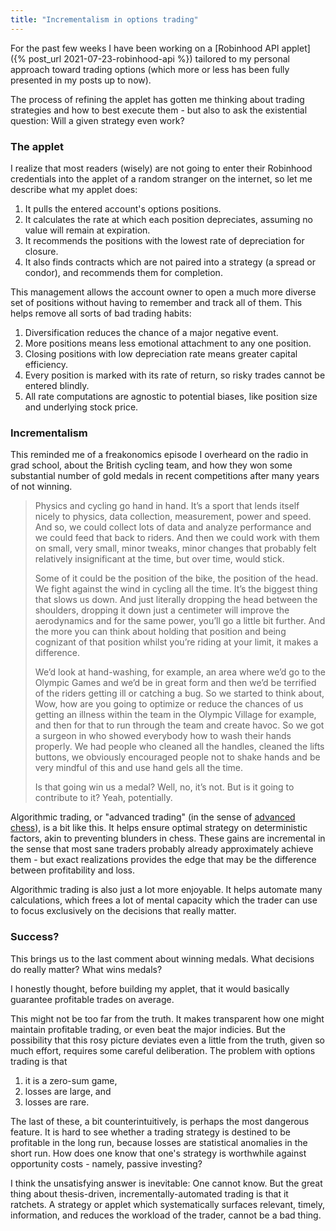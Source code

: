 ```yaml
---
title: "Incrementalism in options trading"
---
```


For the past few weeks I have been working on a [Robinhood API applet]({% post_url 2021-07-23-robinhood-api %}) tailored to my personal approach toward trading options (which more or less has been fully presented in my posts up to now).

The process of refining the applet has gotten me thinking about trading strategies and how to best execute them - but also to ask the existential question: Will a given strategy even work?


### The applet

I realize that most readers (wisely) are not going to enter their Robinhood credentials into the applet of a random stranger on the internet, so let me describe what my applet does:

1. It pulls the entered account's options positions.
2. It calculates the rate at which each position depreciates, assuming no value will remain at expiration.
3. It recommends the positions with the lowest rate of depreciation for closure.
4. It also finds contracts which are not paired into a strategy (a spread or condor), and recommends them for completion.

This management allows the account owner to open a much more diverse set of positions without having to remember and track all of them. This helps remove all sorts of bad trading habits:

1. Diversification reduces the chance of a major negative event.
2. More positions means less emotional attachment to any one position. 
3. Closing positions with low depreciation rate means greater capital efficiency.
4. Every position is marked with its rate of return, so risky trades cannot be entered blindly.
5. All rate computations are agnostic to potential biases, like position size and underlying stock price. 

### Incrementalism

This reminded me of a freakonomics episode I overheard on the radio in grad school, about the British cycling team, and how they won some substantial number of gold medals in recent competitions after many years of not winning.

> Physics and cycling go hand in hand. It’s a sport that lends itself nicely to physics, data collection, measurement, power and speed. And so, we could collect lots of data and analyze performance and we could feed that back to riders. And then we could work with them on small, very small, minor tweaks, minor changes that probably felt relatively insignificant at the time, but over time, would stick.
> 
> Some of it could be the position of the bike, the position of the head. We fight against the wind in cycling all the time. It’s the biggest thing that slows us down. And just literally dropping the head between the shoulders, dropping it down just a centimeter will improve the aerodynamics and for the same power, you’ll go a little bit further. And the more you can think about holding that position and being cognizant of that position whilst you’re riding at your limit, it makes a difference. 
> 
> We’d look at hand-washing, for example, an area where we’d go to the Olympic Games and we’d be in great form and then we’d be terrified of the riders getting ill or catching a bug. So we started to think about, Wow, how are you going to optimize or reduce the chances of us getting an illness within the team in the Olympic Village for example, and then for that to run through the team and create havoc. So we got a surgeon in who showed everybody how to wash their hands properly. We had people who cleaned all the handles, cleaned the lifts buttons, we obviously encouraged people not to shake hands and be very mindful of this and use hand gels all the time.
> 
> Is that going win us a medal? Well, no, it’s not. But is it going to contribute to it? Yeah, potentially.

Algorithmic trading, or "advanced trading" (in the sense of [advanced chess](https://en.wikipedia.org/wiki/Advanced_chess)), is a bit like this. It helps ensure optimal strategy on deterministic factors, akin to preventing blunders in chess. These gains are incremental in the sense that most sane traders probably already approximately achieve them - but exact realizations provides the edge that may be the difference between profitability and loss. 

Algorithmic trading is also just a lot more enjoyable. It helps automate many calculations, which frees a lot of mental capacity which the trader can use to focus exclusively on the decisions that really matter.

### Success?

This brings us to the last comment about winning medals. What decisions do really matter? What wins medals?

I honestly thought, before building my applet, that it would basically guarantee profitable trades on average.

This might not be too far from the truth. It makes transparent how one might maintain profitable trading, or even beat the major indicies. But the possibility that this rosy picture deviates even a little from the truth, given so much effort, requires some careful deliberation. The problem with options trading is that 

1. it is a zero-sum game,
2. losses are large, and
3. losses are rare.

The last of these, a bit counterintuitively, is perhaps the most dangerous feature. It is hard to see whether a trading strategy is destined to be profitable in the long run, because losses are statistical anomalies in the short run. How does one know that one's strategy is worthwhile against opportunity costs - namely, passive investing?

I think the unsatisfying answer is inevitable: One cannot know. But the great thing about thesis-driven, incrementally-automated trading is that it ratchets. A strategy or applet which systematically surfaces relevant, timely, information, and reduces the workload of the trader, cannot be a bad thing.
